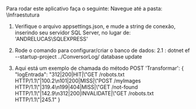 Para rodar este aplicativo faça o seguinte:
Navegue até a pasta: \Infraestutura
1. Verifique o arquivo appsettings.json, e mude a string de conexão, inserindo seu servidor SQL Server, no lugar de: 'ANDRELUCAS\\SQLEXPRESS'
2. Rode o comando para configurar/criar o banco de dados:
   2.1 : dotnet ef --startup-project ../ConversorLog/ database update


3. Aqui está um exemplo de chamada do método POST 'Transformar':
{ "logEntrada": "312|200|HIT|\\"GET /robots.txt HTTP/1.1\\"|100.2\n101|200|MISS|\\"POST /myImages HTTP/1.1\\"|319.4\n199|404|MISS|\\"GET /not-found HTTP/1.1\\"|142.9\n312|200|INVALIDATE|\\"GET /robots.txt HTTP/1.1\\"|245.1" }


